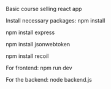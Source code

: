 Basic course selling react app

Install necessary packages: npm install

npm install express

npm install jsonwebtoken

npm install recoil

For frontend: npm run dev

For the backend: node backend.js
